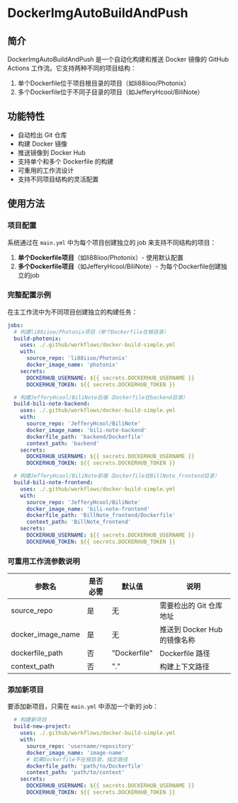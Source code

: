 # DockerImgAutoBuildAndPush

## 简介

DockerImgAutoBuildAndPush 是一个自动化构建和推送 Docker 镜像的 GitHub Actions 工作流。它支持两种不同的项目结构：

1. 单个Dockerfile位于项目根目录的项目（如li88iioo/Photonix）
2. 多个Dockerfile位于不同子目录的项目（如JefferyHcool/BiliNote）

## 功能特性

- 自动检出 Git 仓库
- 构建 Docker 镜像
- 推送镜像到 Docker Hub
- 支持单个和多个 Dockerfile 的构建
- 可重用的工作流设计
- 支持不同项目结构的灵活配置

## 使用方法

### 项目配置

系统通过在 `main.yml` 中为每个项目创建独立的 job 来支持不同结构的项目：

1. **单个Dockerfile项目**（如li88iioo/Photonix）- 使用默认配置
2. **多个Dockerfile项目**（如JefferyHcool/BiliNote）- 为每个Dockerfile创建独立的job

### 完整配置示例

在主工作流中为不同项目创建独立的构建任务：

```yaml
jobs:
  # 构建li88iioo/Photonix项目（单个Dockerfile在根目录）
  build-photonix:
    uses: ./.github/workflows/docker-build-simple.yml
    with:
      source_repo: 'li88iioo/Photonix'
      docker_image_name: 'photonix'
    secrets:
      DOCKERHUB_USERNAME: ${{ secrets.DOCKERHUB_USERNAME }}
      DOCKERHUB_TOKEN: ${{ secrets.DOCKERHUB_TOKEN }}

  # 构建JefferyHcool/BiliNote后端（Dockerfile在backend目录）
  build-bili-note-backend:
    uses: ./.github/workflows/docker-build-simple.yml
    with:
      source_repo: 'JefferyHcool/BiliNote'
      docker_image_name: 'bili-note-backend'
      dockerfile_path: 'backend/Dockerfile'
      context_path: 'backend'
    secrets:
      DOCKERHUB_USERNAME: ${{ secrets.DOCKERHUB_USERNAME }}
      DOCKERHUB_TOKEN: ${{ secrets.DOCKERHUB_TOKEN }}

  # 构建JefferyHcool/BiliNote前端（Dockerfile在BillNote_frontend目录）
  build-bili-note-frontend:
    uses: ./.github/workflows/docker-build-simple.yml
    with:
      source_repo: 'JefferyHcool/BiliNote'
      docker_image_name: 'bili-note-frontend'
      dockerfile_path: 'BillNote_frontend/Dockerfile'
      context_path: 'BillNote_frontend'
    secrets:
      DOCKERHUB_USERNAME: ${{ secrets.DOCKERHUB_USERNAME }}
      DOCKERHUB_TOKEN: ${{ secrets.DOCKERHUB_TOKEN }}
```

### 可重用工作流参数说明

| 参数名 | 是否必需 | 默认值 | 说明 |
|--------|---------|--------|------|
| source_repo | 是 | 无 | 需要检出的 Git 仓库地址 |
| docker_image_name | 是 | 无 | 推送到 Docker Hub 的镜像名称 |
| dockerfile_path | 否 | "Dockerfile" | Dockerfile 路径 |
| context_path | 否 | "." | 构建上下文路径 |

### 添加新项目

要添加新项目，只需在 `main.yml` 中添加一个新的 job：

```yaml
  # 构建新项目
  build-new-project:
    uses: ./.github/workflows/docker-build-simple.yml
    with:
      source_repo: 'username/repository'
      docker_image_name: 'image-name'
      # 如果Dockerfile不在根目录，指定路径
      dockerfile_path: 'path/to/Dockerfile'
      context_path: 'path/to/context'
    secrets:
      DOCKERHUB_USERNAME: ${{ secrets.DOCKERHUB_USERNAME }}
      DOCKERHUB_TOKEN: ${{ secrets.DOCKERHUB_TOKEN }}
```